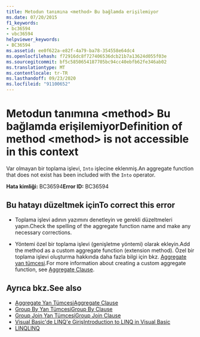 ```yaml
---
title: Metodun tanımına <method> Bu bağlamda erişilemiyor
ms.date: 07/20/2015
f1_keywords:
- bc36594
- vbc36594
helpviewer_keywords:
- BC36594
ms.assetid: ee0f622a-e82f-4a79-ba78-354558e64dc4
ms.openlocfilehash: f72916dc8f727406536dcb21b7a13624d055f03e
ms.sourcegitcommit: bf5c5850654187705bc94cc40ebfb62fe346ab02
ms.translationtype: MT
ms.contentlocale: tr-TR
ms.lasthandoff: 09/23/2020
ms.locfileid: "91100652"
---
```

# <a name="definition-of-method-method-is-not-accessible-in-this-context"></a><span data-ttu-id="9e479-102">Metodun tanımına \<method> Bu bağlamda erişilemiyor</span><span class="sxs-lookup"><span data-stu-id="9e479-102">Definition of method \<method> is not accessible in this context</span></span>

<span data-ttu-id="9e479-103">Var olmayan bir toplama işlevi, `Into` işlecine eklenmiş.</span><span class="sxs-lookup"><span data-stu-id="9e479-103">An aggregate function that does not exist has been included with the `Into` operator.</span></span>  
  
 <span data-ttu-id="9e479-104">**Hata kimliği:** BC36594</span><span class="sxs-lookup"><span data-stu-id="9e479-104">**Error ID:** BC36594</span></span>  
  
## <a name="to-correct-this-error"></a><span data-ttu-id="9e479-105">Bu hatayı düzeltmek için</span><span class="sxs-lookup"><span data-stu-id="9e479-105">To correct this error</span></span>  
  
- <span data-ttu-id="9e479-106">Toplama işlevi adının yazımını denetleyin ve gerekli düzeltmeleri yapın.</span><span class="sxs-lookup"><span data-stu-id="9e479-106">Check the spelling of the aggregate function name and make any necessary corrections.</span></span>  
  
- <span data-ttu-id="9e479-107">Yöntemi özel bir toplama işlevi (genişletme yöntemi) olarak ekleyin.</span><span class="sxs-lookup"><span data-stu-id="9e479-107">Add the method as a custom aggregate function (extension method).</span></span> <span data-ttu-id="9e479-108">Özel bir toplama işlevi oluşturma hakkında daha fazla bilgi için bkz. [Aggregate yan tümcesi](../language-reference/queries/aggregate-clause.md).</span><span class="sxs-lookup"><span data-stu-id="9e479-108">For more information about creating a custom aggregate function, see [Aggregate Clause](../language-reference/queries/aggregate-clause.md).</span></span>  
  
## <a name="see-also"></a><span data-ttu-id="9e479-109">Ayrıca bkz.</span><span class="sxs-lookup"><span data-stu-id="9e479-109">See also</span></span>

- [<span data-ttu-id="9e479-110">Aggregate Yan Tümcesi</span><span class="sxs-lookup"><span data-stu-id="9e479-110">Aggregate Clause</span></span>](../language-reference/queries/aggregate-clause.md)
- [<span data-ttu-id="9e479-111">Group By Yan Tümcesi</span><span class="sxs-lookup"><span data-stu-id="9e479-111">Group By Clause</span></span>](../language-reference/queries/group-by-clause.md)
- [<span data-ttu-id="9e479-112">Group Join Yan Tümcesi</span><span class="sxs-lookup"><span data-stu-id="9e479-112">Group Join Clause</span></span>](../language-reference/queries/group-join-clause.md)
- [<span data-ttu-id="9e479-113">Visual Basic'de LINQ'e Giriş</span><span class="sxs-lookup"><span data-stu-id="9e479-113">Introduction to LINQ in Visual Basic</span></span>](../programming-guide/language-features/linq/introduction-to-linq.md)
- [<span data-ttu-id="9e479-114">LINQ</span><span class="sxs-lookup"><span data-stu-id="9e479-114">LINQ</span></span>](../programming-guide/language-features/linq/index.md)
